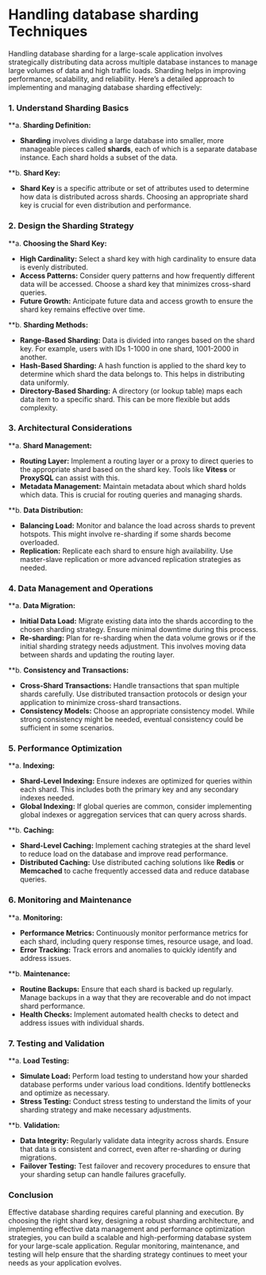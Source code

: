 # Handling database sharding Techniques

Handling database sharding for a large-scale application involves strategically distributing data across multiple database instances to manage large volumes of data and high traffic loads. Sharding helps in improving performance, scalability, and reliability. Here’s a detailed approach to implementing and managing database sharding effectively:

### 1. **Understand Sharding Basics**

**a. **Sharding Definition:**
   - **Sharding** involves dividing a large database into smaller, more manageable pieces called **shards**, each of which is a separate database instance. Each shard holds a subset of the data.

**b. **Shard Key:**
   - **Shard Key** is a specific attribute or set of attributes used to determine how data is distributed across shards. Choosing an appropriate shard key is crucial for even distribution and performance.

### 2. **Design the Sharding Strategy**

**a. **Choosing the Shard Key:**
   - **High Cardinality:** Select a shard key with high cardinality to ensure data is evenly distributed.
   - **Access Patterns:** Consider query patterns and how frequently different data will be accessed. Choose a shard key that minimizes cross-shard queries.
   - **Future Growth:** Anticipate future data and access growth to ensure the shard key remains effective over time.

**b. **Sharding Methods:**
   - **Range-Based Sharding:** Data is divided into ranges based on the shard key. For example, users with IDs 1-1000 in one shard, 1001-2000 in another.
   - **Hash-Based Sharding:** A hash function is applied to the shard key to determine which shard the data belongs to. This helps in distributing data uniformly.
   - **Directory-Based Sharding:** A directory (or lookup table) maps each data item to a specific shard. This can be more flexible but adds complexity.

### 3. **Architectural Considerations**

**a. **Shard Management:**
   - **Routing Layer:** Implement a routing layer or a proxy to direct queries to the appropriate shard based on the shard key. Tools like **Vitess** or **ProxySQL** can assist with this.
   - **Metadata Management:** Maintain metadata about which shard holds which data. This is crucial for routing queries and managing shards.

**b. **Data Distribution:**
   - **Balancing Load:** Monitor and balance the load across shards to prevent hotspots. This might involve re-sharding if some shards become overloaded.
   - **Replication:** Replicate each shard to ensure high availability. Use master-slave replication or more advanced replication strategies as needed.

### 4. **Data Management and Operations**

**a. **Data Migration:**
   - **Initial Data Load:** Migrate existing data into the shards according to the chosen sharding strategy. Ensure minimal downtime during this process.
   - **Re-sharding:** Plan for re-sharding when the data volume grows or if the initial sharding strategy needs adjustment. This involves moving data between shards and updating the routing layer.

**b. **Consistency and Transactions:**
   - **Cross-Shard Transactions:** Handle transactions that span multiple shards carefully. Use distributed transaction protocols or design your application to minimize cross-shard transactions.
   - **Consistency Models:** Choose an appropriate consistency model. While strong consistency might be needed, eventual consistency could be sufficient in some scenarios.

### 5. **Performance Optimization**

**a. **Indexing:**
   - **Shard-Level Indexing:** Ensure indexes are optimized for queries within each shard. This includes both the primary key and any secondary indexes needed.
   - **Global Indexing:** If global queries are common, consider implementing global indexes or aggregation services that can query across shards.

**b. **Caching:**
   - **Shard-Level Caching:** Implement caching strategies at the shard level to reduce load on the database and improve read performance.
   - **Distributed Caching:** Use distributed caching solutions like **Redis** or **Memcached** to cache frequently accessed data and reduce database queries.

### 6. **Monitoring and Maintenance**

**a. **Monitoring:**
   - **Performance Metrics:** Continuously monitor performance metrics for each shard, including query response times, resource usage, and load.
   - **Error Tracking:** Track errors and anomalies to quickly identify and address issues.

**b. **Maintenance:**
   - **Routine Backups:** Ensure that each shard is backed up regularly. Manage backups in a way that they are recoverable and do not impact shard performance.
   - **Health Checks:** Implement automated health checks to detect and address issues with individual shards.

### 7. **Testing and Validation**

**a. **Load Testing:**
   - **Simulate Load:** Perform load testing to understand how your sharded database performs under various load conditions. Identify bottlenecks and optimize as necessary.
   - **Stress Testing:** Conduct stress testing to understand the limits of your sharding strategy and make necessary adjustments.

**b. **Validation:**
   - **Data Integrity:** Regularly validate data integrity across shards. Ensure that data is consistent and correct, even after re-sharding or during migrations.
   - **Failover Testing:** Test failover and recovery procedures to ensure that your sharding setup can handle failures gracefully.

### Conclusion

Effective database sharding requires careful planning and execution. By choosing the right shard key, designing a robust sharding architecture, and implementing effective data management and performance optimization strategies, you can build a scalable and high-performing database system for your large-scale application. Regular monitoring, maintenance, and testing will help ensure that the sharding strategy continues to meet your needs as your application evolves.

